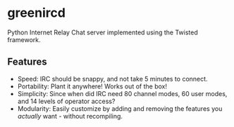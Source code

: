 # greenircd
Python Internet Relay Chat server implemented using the Twisted framework.

## Features
* Speed: IRC should be snappy, and not take 5 minutes to connect.
* Portability: Plant it anywhere!  Works out of the box!
* Simplicity: Since when did IRC need 80 channel modes, 60 user modes, and 14 levels of operator access?
* Modularity: Easily customize by adding and removing the features you *actually* want - without recompiling.
